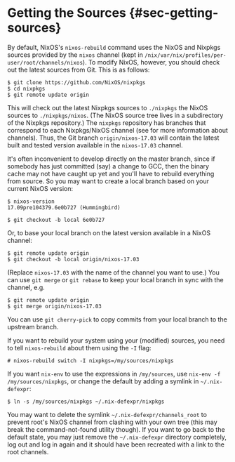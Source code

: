 # Getting the Sources {#sec-getting-sources}

By default, NixOS's `nixos-rebuild` command uses the NixOS and Nixpkgs
sources provided by the `nixos` channel (kept in
`/nix/var/nix/profiles/per-user/root/channels/nixos`). To modify NixOS,
however, you should check out the latest sources from Git. This is as
follows:

```ShellSession
$ git clone https://github.com/NixOS/nixpkgs
$ cd nixpkgs
$ git remote update origin
```

This will check out the latest Nixpkgs sources to `./nixpkgs` the NixOS
sources to `./nixpkgs/nixos`. (The NixOS source tree lives in a
subdirectory of the Nixpkgs repository.) The `nixpkgs` repository has
branches that correspond to each Nixpkgs/NixOS channel (see
[](#sec-upgrading) for more information about channels). Thus, the
Git branch `origin/nixos-17.03` will contain the latest built and tested
version available in the `nixos-17.03` channel.

It's often inconvenient to develop directly on the master branch, since
if somebody has just committed (say) a change to GCC, then the binary
cache may not have caught up yet and you'll have to rebuild everything
from source. So you may want to create a local branch based on your
current NixOS version:

```ShellSession
$ nixos-version
17.09pre104379.6e0b727 (Hummingbird)

$ git checkout -b local 6e0b727
```

Or, to base your local branch on the latest version available in a NixOS
channel:

```ShellSession
$ git remote update origin
$ git checkout -b local origin/nixos-17.03
```

(Replace `nixos-17.03` with the name of the channel you want to use.)
You can use `git merge` or `git
  rebase` to keep your local branch in sync with the channel, e.g.

```ShellSession
$ git remote update origin
$ git merge origin/nixos-17.03
```

You can use `git cherry-pick` to copy commits from your local branch to
the upstream branch.

If you want to rebuild your system using your (modified) sources, you
need to tell `nixos-rebuild` about them using the `-I` flag:

```ShellSession
# nixos-rebuild switch -I nixpkgs=/my/sources/nixpkgs
```

If you want `nix-env` to use the expressions in `/my/sources`, use
`nix-env -f
  /my/sources/nixpkgs`, or change the default by adding a symlink in
`~/.nix-defexpr`:

```ShellSession
$ ln -s /my/sources/nixpkgs ~/.nix-defexpr/nixpkgs
```

You may want to delete the symlink `~/.nix-defexpr/channels_root` to
prevent root's NixOS channel from clashing with your own tree (this may
break the command-not-found utility though). If you want to go back to
the default state, you may just remove the `~/.nix-defexpr` directory
completely, log out and log in again and it should have been recreated
with a link to the root channels.
